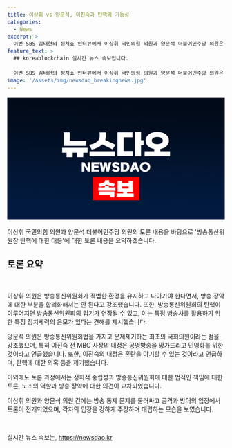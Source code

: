 ```yaml
---
title: 이상휘 vs 양문석, 이진숙과 탄핵의 가능성
categories:
  - News
excerpt: >
  이번 SBS 김태현의 정치쇼 인터뷰에서 이상휘 국민의힘 의원과 양문석 더불어민주당 의원은 방송통신위원장의 사퇴와 탄핵, 그리고 이진숙 내정 등에 대해 논의했다. 이상휘 의원은 방통위 회의를 민주당의 정치적 의도라고 주장하며 이진숙 내정자를 방송 잘 아는 사람으로 평가했다. 반면, 양문석 의원은 이진숙의 MBC 사장 시절을 언급하며 방송통신위원회법과 탄핵을 놓고 논란을 제기했다. 또한, 국민청원 100만 명 돌파와 탄핵 관련 사법체계에 대한 의견을 주고 받았다. 결론적으로 양문석 의원은 윤석열 대통령의 증인 소환과 청문회를 통해 탄핵을 추진하려는 민주당의 의도를 비판했다.
feature_text: >
  ## koreablockchain 실시간 뉴스 속보입니다.

  이번 SBS 김태현의 정치쇼 인터뷰에서 이상휘 국민의힘 의원과 양문석 더불어민주당 의원은 방송통신위원장의 사퇴와 탄핵, 그리고 이진숙 내정 등에 대해 논의했다. 이상휘 의원은 방통위 회의를 민주당의 정치적 의도라고 주장하며 이진숙 내정자를 방송 잘 아는 사람으로 평가했다. 반면, 양문석 의원은 이진숙의 MBC 사장 시절을 언급하며 방송통신위원회법과 탄핵을 놓고 논란을 제기했다. 또한, 국민청원 100만 명 돌파와 탄핵 관련 사법체계에 대한 의견을 주고 받았다. 결론적으로 양문석 의원은 윤석열 대통령의 증인 소환과 청문회를 통해 탄핵을 추진하려는 민주당의 의도를 비판했다.
image: '/assets/img/newsdao_breakingnews.jpg'
---
```


<p><img src="/assets/img/newsdao_breakingnews.jpg" alt="koreablockchain 속보" /></p>

<p>이상휘 국민의힘 의원과 양문석 더불어민주당 의원의 토론 내용을 바탕으로 '방송통신위원장 탄핵에 대한 대응'에 대한 토론 내용을 요약하겠습니다.</p>

<h2 data-ke-size="size26">토론 요약</h2>

<p data-ke-size="size16">&nbsp;</p>

<p>이상휘 의원은 방송통신위원회가 적법한 환경을 유지하고 나아가야 한다면서, 방송 장악에 대한 부분을 합리화해서는 안 된다고 강조했습니다. 또한, 방송통신위원회의 탄핵이 이루어지면 방송통신위원회의 임기가 연장될 수 있고, 이는 특정 방송사를 활용하기 위한 특정 정치세력의 음모가 있다는 견해를 제시했습니다.</p>

<p>양문석 의원은 방송통신위원회법을 가지고 문제제기하는 최초의 국회의원이라는 점을 강조했으며, 특히 이진숙 전 MBC 사장의 내정은 공영방송을 망가뜨리고 민영화를 위한 것이라고 언급했습니다. 또한, 이진숙의 내정은 혼란을 야기할 수 있는 것이라고 언급하며, 탄핵에 대한 의혹 등을 제기했습니다.</p>

<p>이외에도 토론 과정에서는 정치적 중립성과 방송통신위원회에 대한 법적인 책임에 대한 토론, 노조의 역할과 방송 장악에 대한 의견이 교차되었습니다.</p>

<p>이상휘 의원과 양문석 의원 간에는 방송 통제 문제를 둘러싸고 공격과 방어의 입장에서 토론이 전개되었으며, 각자의 입장을 강하게 주장하며 대립하는 모습을 보였습니다.</p>

<p data-ke-size="size16">&nbsp;</p>
실시간 뉴스 속보는, <a href="https://newsdao.kr" rel="dofollow">https://newsdao.kr</a>


